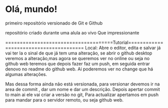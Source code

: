 # Olá, mundo!
 primeiro repositório versionado de Git e Github

 repositório criado durante uma alula ao vivo
Que impressionante

=====================================Tutorial=======================================
Local:  Abre o editor, edita e salvar já vai ter la o sinal de que já tem uma alteração, se abrir o github desktop veremos a alteração,mas agora se queremos ver no online ou seja no github web teremos que depois fazer faz um push, em seguida entrar denovo no readme do github web. Ai poderemos ver no change que há algumas alterações.

Mas dessa forma ainda não está versionada, para versionar devemos ir na area de commit , dar um nome e dar um descrição. Depois apertar commit to main ai ele vai criar a versão no git, Para actualizar apertamos em push para mandar para o servidor remoto, ou seja github web.